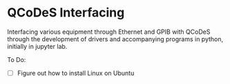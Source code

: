 # QCoDeS Interfacing

Interfacing various equipment through Ethernet and GPIB with QCoDeS through the development of drivers and accompanying programs in python, initially in jupyter lab.

To Do:
- [ ] Figure out how to install Linux on Ubuntu
